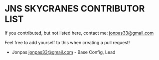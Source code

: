 ﻿JNS SKYCRANES CONTRIBUTOR LIST
================
If you contributed, but not listed here, contact me:
jonpas33@gmail.com

Feel free to add yourself to this when creating a pull request!

*   Jonpas <jonpas33@gmail.com> - Base Config, Lead